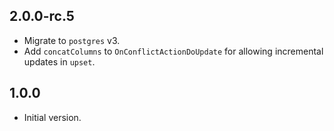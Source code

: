 ## 2.0.0-rc.5

- Migrate to `postgres` v3.
- Add `concatColumns` to `OnConflictActionDoUpdate` for allowing incremental updates in `upset`.

## 1.0.0

- Initial version.
